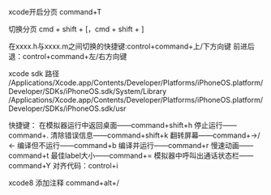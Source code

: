 xcode开启分页
command+T

切换分页
cmd + shift + [，cmd + shift + ]

在xxxx.h与xxxx.m之间切换的快捷键:control+command+上/下方向键
前进后退：control+command+左/右方向键

xcode sdk 路径
/Applications/Xcode.app/Contents/Developer/Platforms/iPhoneOS.platform/Developer/SDKs/iPhoneOS.sdk/System/Library
/Applications/Xcode.app/Contents/Developer/Platforms/iPhoneOS.platform/Developer/SDKs/iPhoneOS.sdk/usr


快捷键：
在模拟器运行中返回桌面——command+shift+h
停止运行——command+.
清除错误信息——command+shift+k
翻转屏幕——command+→/←
编译但不运行——command+b
编译并运行——command+r
慢速动画——command+t
最佳label大小——command+=
模拟器中呼叫出通话状态栏——command+Y
对齐代码：control+i

xcode8
添加注释 command+alt+/
